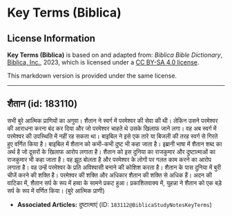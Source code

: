 # Key Terms (Biblica)

## License Information

**Key Terms (Biblica)** is based on and adapted from: _Biblica Bible Dictionary_, [Biblica, Inc.](https://www.biblica.com/), 2023, which is licensed under a [CC BY-SA 4.0 license](https://creativecommons.org/licenses/by-sa/4.0/legalcode.en).

This markdown version is provided under the same license.



--------------------------------

## शैतान (id: 183110)

सभी बुरे आत्मिक प्राणियों का अगुवा। शैतान ने स्वर्ग में परमेश्वर की सेवा की थी। लेकिन उसने परमेश्वर की आराधना करना बंद कर दिया और जो परमेश्वर चाहते थे उसके खिलाफ जाने लगा। वह अब स्वर्ग में परमेश्वर की उपस्थिति में नहीं रह सकता था। बाइबिल ने इसे एक तारे या बिजली की तरह स्वर्ग से गिरते हुए वर्णित किया है। बाइबिल में शैतान को कभी\-कभी दुष्ट भी कहा जाता है। इब्रानी भाषा में शैतान शब्द का अर्थ है जो दूसरों के खिलाफ आरोप लगाता है। शैतान को इस दुनिया का राजकुमार और दुष्टात्माओं का राजकुमार भी कहा जाता है। वह झूठ बोलता है और परमेश्वर के लोगों पर गलत काम करने का आरोप लगाता है। वह उन्हें परमेश्वर के प्रति अविश्वासी बनाने की कोशिश करता है। शैतान के पास दुनिया में बुरी चीजें करने की शक्ति है। परमेश्वर की शक्ति और अधिकार शैतान की शक्ति से अधिक हैं। अदन की वाटिका में, शैतान सर्प के रूप में हव्वा के सामने प्रकट हुआ। प्रकाशितवाक्य में, युहन्ना ने शैतान को एक बड़े सर्प के रूप में वर्णित किया। (बुरे आत्मिक प्राणी)

* **Associated Articles:** दुष्टात्माएं (ID: `183112@BiblicaStudyNotesKeyTerms`)

